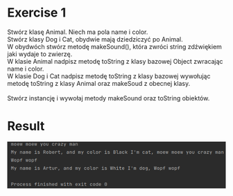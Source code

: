 # Exercise 1
Stwórz klasę Animal. Niech ma pola name i color.<br>
Stwórz klasy Dog i Cat, obydwie mają dziedziczyć po Animal.<br>
W obydwóch stwórz metodę makeSound(), która zwróci string zdźwiękiem jaki wydaje to zwierzę.<br>
W klasie Animal nadpisz metodę toString z klasy bazowej Object zwracając name i color.<br>
W klasie Dog i Cat nadpisz metodę toString z klasy bazowej wywołując metodę toString z klasy Animal oraz makeSoud z obecnej klasy.<br>
<br>Stwórz instancję i wywołaj metody makeSound oraz toString obiektów.

# Result
![Result](./img.png?raw=true)